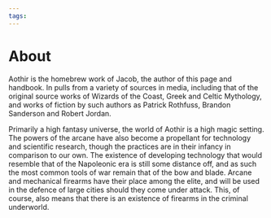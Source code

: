 ```yaml
---
tags:
---
```

# About
Aothir is the homebrew work of Jacob, the author of this page and handbook. In pulls from a variety of sources in media, including that of the original source works of Wizards of the Coast, Greek and Celtic Mythology, and works of fiction by such authors as Patrick Rothfuss, Brandon Sanderson and Robert Jordan.

Primarily a high fantasy universe, the world of Aothir is a high magic setting. The powers of the arcane have also become a propellant for technology and scientific research, though the practices are in their infancy in comparison to our own. The existence of developing technology that would resemble that of the Napoleonic era is still some distance off, and as such the most common tools of war remain that of the bow and blade. Arcane and mechanical firearms have their place among the elite, and will be used in the defence of large cities should they come under attack. This, of course, also means that there is an existence of firearms in the criminal underworld.

